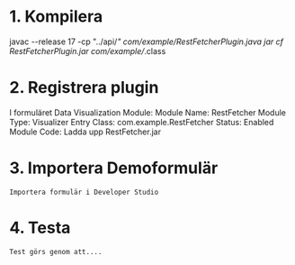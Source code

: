 # 1. Kompilera
javac --release 17 -cp "../api/*" com/example/RestFetcherPlugin.java
jar cf RestFetcherPlugin.jar com/example/*.class

# 2. Registrera plugin
I formuläret Data Visualization Module:
    Module Name: RestFetcher
    Module Type: Visualizer
    Entry Class: com.example.RestFetcher
    Status: Enabled
    Module Code: Ladda upp RestFetcher.jar

# 3. Importera Demoformulär
    Importera formulär i Developer Studio

# 4. Testa
    Test görs genom att....

